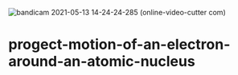 ![bandicam 2021-05-13 14-24-24-285 (online-video-cutter com)](https://user-images.githubusercontent.com/50011128/118113500-74096980-b3f7-11eb-8ae3-a1f70214b7e2.gif)


# progect-motion-of-an-electron-around-an-atomic-nucleus
